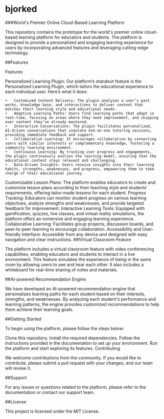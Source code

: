 # bjorked
###World's Premier Online Cloud-Based Learning Platform

This repository contains the prototype for the world's premier online cloud-based learning platform for educators and students. The platform is designed to provide a personalized and engaging learning experience for users by incorporating advanced features and leveraging cutting-edge technology.

##Features

Features

Personalized Learning Plugin: Our platform’s standout feature is the Personalized Learning Plugin, which tailors the educational experience to each individual user. Here’s what it does:

	•	Customized Content Delivery: The plugin analyzes a user’s past works, knowledge base, and interactions to deliver content that matches their learning style and educational needs.
	•	Adaptive Learning Paths: Users find learning paths that adapt in real-time, focusing on areas where they need improvement, and skipping over content they’ve already mastered.
	•	Interactive Conversations: The plugin facilitates personalized, AI-driven conversations that simulate one-on-one tutoring sessions, providing immediate feedback and support.
	•	Collaborative Learning: It encourages collaboration by connecting users with similar interests or complementary knowledge, fostering a community learning environment.
	•	Continuous Learning: By tracking user progress and engagements, the plugin continuously evolves the learning model, ensuring that the educational content stays relevant and challenging.
	•	Data-Driven Insights: Users receive insights into their learning habits, strengths, weaknesses, and progress, empowering them to take charge of their educational journey.

Customizable Lesson Plans: The platform enables educators to create and customize lesson plans according to their teaching style and students' requirements, offering tailor-made lessons for each student.
Progress Tracking: Educators can monitor student progress on various learning objectives, analyze strengths and weaknesses, and provide targeted feedback for improvement.
Interactive Learning Tools: Equipped with gamification, quizzes, live classes, and virtual reality simulations, the platform offers an immersive and engaging learning experience.
Collaborative Learning: Facilitates group projects, discussion boards, and peer-to-peer learning to encourage collaboration.
Accessibility and User-friendly Interface: Accessible from any device and designed with easy navigation and clear instructions.
##Virtual Classroom Feature

The platform includes a virtual classroom feature with video conferencing capabilities, enabling educators and students to interact in a live environment. This feature simulates the experience of being in the same room by allowing users to see and hear each other. It also includes a whiteboard for real-time sharing of notes and materials.

##AI-powered Recommendation Engine

We have developed an AI-powered recommendation engine that personalizes learning paths for each student based on their interests, strengths, and weaknesses. By analyzing each student's performance and learning patterns, the engine provides customized recommendations to help them achieve their learning goals.

##Getting Started

To begin using the platform, please follow the steps below:

Clone this repository.
Install the required dependencies.
Follow the instructions provided in the documentation to set up your environment.
Run the platform and start exploring its features.
Contributing

We welcome contributions from the community. If you would like to contribute, please submit a pull request with your changes, and our team will review it.

##Support

For any issues or questions related to the platform, please refer to the documentation or contact our support team.

##License

This project is licensed under the MIT License.
